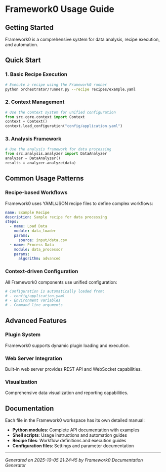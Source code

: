 # Framework0 Usage Guide

## Getting Started
Framework0 is a comprehensive system for data analysis, recipe execution, and automation.

## Quick Start

### 1. Basic Recipe Execution
```bash
# Execute a recipe using the Framework0 runner
python orchestrator/runner.py --recipe recipes/example.yaml
```

### 2. Context Management
```python
# Use the context system for unified configuration
from src.core.context import Context
context = Context()
context.load_configuration("config/application.yaml")
```

### 3. Analysis Framework
```python
# Use the analysis framework for data processing
from src.analysis.analyzer import DataAnalyzer
analyzer = DataAnalyzer()
results = analyzer.analyze(data)
```

## Common Usage Patterns

### Recipe-based Workflows
Framework0 uses YAML/JSON recipe files to define complex workflows:

```yaml
name: Example Recipe
description: Sample recipe for data processing
steps:
  - name: Load Data
    module: data_loader
    params:
      source: input/data.csv
  - name: Process Data
    module: data_processor
    params:
      algorithm: advanced
```

### Context-driven Configuration
All Framework0 components use unified configuration:

```python
# Configuration is automatically loaded from:
# - config/application.yaml
# - Environment variables
# - Command line arguments
```

## Advanced Features

### Plugin System
Framework0 supports dynamic plugin loading and execution.

### Web Server Integration
Built-in web server provides REST API and WebSocket capabilities.

### Visualization
Comprehensive data visualization and reporting capabilities.

## Documentation
Each file in the Framework0 workspace has its own detailed manual:
- **Python modules**: Complete API documentation with examples
- **Shell scripts**: Usage instructions and automation guides  
- **Recipe files**: Workflow definitions and execution guides
- **Configuration files**: Settings and parameter documentation

---
*Generated on 2025-10-05 21:24:45 by Framework0 Documentation Generator*
